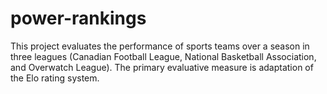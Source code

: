 # power-rankings
This project evaluates the performance of sports teams over a season in three leagues (Canadian Football League, National Basketball Association, and Overwatch League). The primary evaluative measure is adaptation of the Elo rating system.

